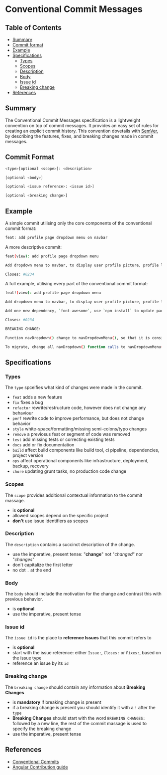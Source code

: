 # Conventional Commit Messages

## Table of Contents

- [Summary](#summary)
- [Commit format](#commit-format)
- [Example](#example)
- [Specifications](#specifications)
  - [Types](#types)
  - [Scopes](#scopes)
  - [Description](#description)
  - [Body](#body)
  - [Issue id](#issue-id)
  - [Breaking change](#breaking-change)
- [References](#references)

## Summary

The Conventional Commit Messages specification is a lightweight convention on top of commit messages. It provides an
easy set of rules for creating an explicit commit history. This convention dovetails with [SemVer](https://semver.org/),
by describing the features, fixes, and breaking changes made in commit messages.

## Commit Format

```bash
<type>[optional <scope>]: <description>

[optional <body>]

[optional <issue reference>: <issue id>]

[optional <breaking change>]
```

## Example

A simple commit utilising only the core components of the conventional commit format:

```bash
feat: add profile page dropdown menu on navbar
```

A more descriptive commit:

```bash
feat(view): add profile page dropdown menu

Add dropdown menu to navbar, to display user profile picture, profile link and logout button

Closes: #0234
```

A full example, utilising every part of the conventional commit format:

```bash
feat!(view): add profile page dropdown menu

Add dropdown menu to navbar, to display user profile picture, profile link and logout button

Add one new dependency, `font-awesome`, use `npm install` to update packages

Closes: #0234

BREAKING CHANGE:

Function navDropdown() change to navDropdownMenu(), so that it is consistent with the naming convention

To migrate, change all navDropdown() function calls to navDropdownMenu()
```

## Specifications

### Types

The `type` spceifies what kind of changes were made in the commit.

- `feat` adds a new feature
- `fix` fixes a bug
- `refactor` rewrite/restructure code, however does not change any behaviour
- `perf` rewrite code to improve performance, but does not change behavior
- `style` white-space/formatting/missing semi-colons/typo changes
- `remove` a previosus feat or segment of code was removed
- `test` add missing tests or correcting existing tests
- `docs` add or fix documentation
- `build` affect build components like build tool, ci pipeline, dependencies, project version
- `ops` affect operational components like infrastructure, deployment, backup, recovery
- `chore` updating grunt tasks, no production code change

### Scopes

The `scope` provides additional contextual information to the commit massage.

- is **optional**
- allowed scopes depend on the specific project
- **don't** use issue identifiers as scopes

### Description

The `description` contains a succinct description of the change.

- use the imperative, present tense: "**change**" not "*changed*" nor "*changes*"
- don't capitalize the first letter
- no dot `.` at the end

### Body

The `body` should include the motivation for the change and contrast this with previous behavior.

- is **optional**
- use the imperative, present tense

### Issue id

The `issue id` is the place to **reference Issues** that this commit refers to

- is **optional**
- start with the issue reference: either `Issue:`, `Closes:` or `Fixes:`, based on the issue type
- reference an issue by its `id`

### Breaking change

The `breaking change` should contain any information about **Breaking Changes**

- is **mandatory** if breaking change is present
- if a breaking change is present you should identify it with a `!` after the `type`
- **Breaking Changes** should start with the word `BREAKING CHANGES:` followed by a new line, the rest of the commit
  massage is used to specify the breaking change
- use the imperative, present tense

## References

- [Conventional Commits](https://www.conventionalcommits.org/en/v1.0.0/)
- [Angular Contribution guide](https://github.com/angular/angular/blob/master/CONTRIBUTING.md#-commit-message-format)
